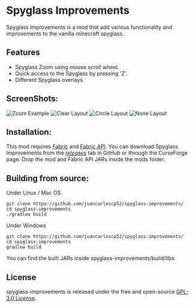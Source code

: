 # Spyglass Improvements
Spyglass Improvements is a mod that add various functionality and improvements to the vanilla minecraft spyglass.

## Features
- Spyglass Zoom using mouse scroll wheel.
- Quick access to the Spyglass by pressing 'Z'.
- Different Spyglass overlays.


## ScreenShots:
![Zoom Example](https://github.com/juancarloscp52/spyglass-improvements/blob/master/images/zoom.gif)
![Clear Layout](https://github.com/juancarloscp52/spyglass-improvements/blob/master/images/clear.png)
![Circle Layout](https://github.com/juancarloscp52/spyglass-improvements/blob/master/images/circle.png)
![None Layout](https://github.com/juancarloscp52/spyglass-improvements/blob/master/images/none.png)

## Installation:
This mod requires [Fabric](https://fabricmc.net/use/) and [Fabric API](https://www.curseforge.com/minecraft/mc-mods/fabric-api). You can download Spyglass Improvements from the _[releases](https://github.com/juancarloscp52/spyglass-improvements/releases)_ tab in GitHub or through the CurseForge page.
Drop the mod and Fabric API JARs inside the mods folder.

## Building from source:
Under Linux / Mac OS
```shell script
git clone https://github.com/juancarloscp52/spyglass-improvements/
cd spyglass-improvements
./gradlew build
```
Under Windows
```shell script
git clone https://github.com/juancarloscp52/spyglass-improvements/
cd spyglass-improvements
gradlew build
```
You can find the built JARs inside spyglass-improvements/build/libs

## License
spyglass-improvements is released under the free and open-source [GPL-3.0 License](https://github.com/juancarloscp52/spyglass-improvements/blob/master/LICENSE).
